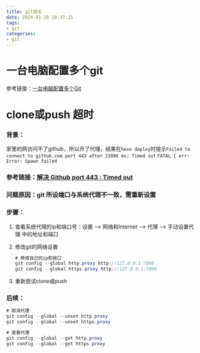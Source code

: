 ```yaml
---
title: git相关
date: 2024-01-28 10:37:25
tags:
- git
categories: 
- git
---
```


# 一台电脑配置多个git

参考链接：[一台电脑配置多个Git](https://blog.csdn.net/qq_39127371/article/details/126692664)

# clone或push 超时

### 背景：

家里的网访问不了github，所以开了代理，结果在`hexo deploy`时提示`Failed to connect to github.com port 443 after 21096 ms: Timed out` `FATAL { err: Error: Spawn failed`

### 参考链接：[解决 Github port 443 : Timed out](https://zhuanlan.zhihu.com/p/636418854)

### 问题原因：git 所设端口与系统代理不一致，需重新设置

### 步骤：

1. 查看系统代理的ip和端口号：设置 --> 网络和Internet --> 代理 --> 手动设置代理  中的地址和端口

2. 修改git的网络设置

    ```C#
    # 换成自己的ip和端口
    git config --global http.proxy http://127.0.0.1:7890 
    git config --global https.proxy http://127.0.0.1:7890
    ```

3. 重新尝试clone或push

### 后续：

```C#
# 取消代理
git config --global --unset http.proxy
git config --global --unset https.proxy

# 查看代理
git config --global --get http.proxy
git config --global --get https.proxy
```

